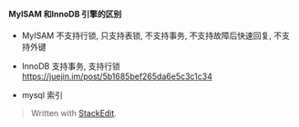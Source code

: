 ####  MyISAM 和InnoDB 引擎的区别
* MyISAM
不支持行锁, 只支持表锁, 不支持事务, 不支持故障后快速回复, 不支持外键

* InnoDB 
支持事务, 支持行锁
https://juejin.im/post/5b1685bef265da6e5c3c1c34

* mysql 索引

> Written with [StackEdit](https://stackedit.io/).
<!--stackedit_data:
eyJoaXN0b3J5IjpbLTE1ODAxMzk1MTgsNzMwOTk4MTE2XX0=
-->